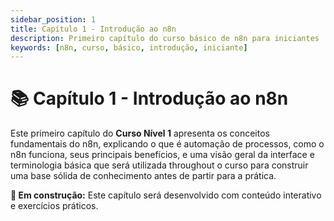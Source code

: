 ```yaml
---
sidebar_position: 1
title: Capítulo 1 - Introdução ao n8n
description: Primeiro capítulo do curso básico de n8n para iniciantes
keywords: [n8n, curso, básico, introdução, iniciante]
---
```


# 📚 Capítulo 1 - Introdução ao n8n

Este primeiro capítulo do **Curso Nível 1** apresenta os conceitos fundamentais do n8n, explicando o que é automação de processos, como o n8n funciona, seus principais benefícios, e uma visão geral da interface e terminologia básica que será utilizada throughout o curso para construir uma base sólida de conhecimento antes de partir para a prática.

**🔄 Em construção:** Este capítulo será desenvolvido com conteúdo interativo e exercícios práticos.
